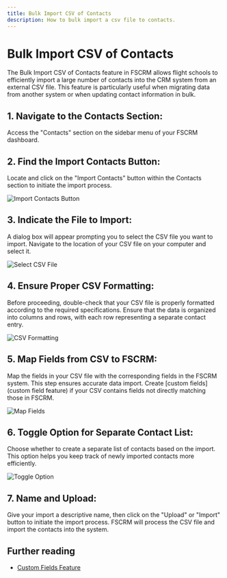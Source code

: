 ```yaml
---
title: Bulk Import CSV of Contacts
description: How to bulk import a csv file to contacts.
---
```


# Bulk Import CSV of Contacts

The Bulk Import CSV of Contacts feature in FSCRM allows flight schools to efficiently import a large number of contacts into the CRM system from an external CSV file. This feature is particularly useful when migrating data from another system or when updating contact information in bulk.

## 1. Navigate to the Contacts Section:
Access the "Contacts" section on the sidebar menu of your FSCRM dashboard.

## 2. Find the Import Contacts Button:
Locate and click on the "Import Contacts" button within the Contacts section to initiate the import process.

![Import Contacts Button](/bulk-csv-guide/navigate-to-import-contacts.png)

## 3. Indicate the File to Import:
A dialog box will appear prompting you to select the CSV file you want to import. Navigate to the location of your CSV file on your computer and select it.

![Select CSV File](/bulk-csv-guide/choose-csv-file.png)

## 4. Ensure Proper CSV Formatting:
Before proceeding, double-check that your CSV file is properly formatted according to the required specifications. Ensure that the data is organized into columns and rows, with each row representing a separate contact entry.

![CSV Formatting](/bulk-csv-guide/sample-csv.png)

## 5. Map Fields from CSV to FSCRM:
Map the fields in your CSV file with the corresponding fields in the FSCRM system. This step ensures accurate data import. Create [custom fields] (custom field feature) if your CSV contains fields not directly matching those in FSCRM.

![Map Fields](/bulk-csv-guide/map-fields-csv.png)

## 6. Toggle Option for Separate Contact List:
Choose whether to create a separate list of contacts based on the import. This option helps you keep track of newly imported contacts more efficiently.

![Toggle Option](/bulk-csv-guide/name-csv-import.png)

## 7. Name and Upload:
Give your import a descriptive name, then click on the "Upload" or "Import" button to initiate the import process. FSCRM will process the CSV file and import the contacts into the system.

## Further reading

- [Custom Fields Feature](/src/content/docs/features/custom-fields.md)
